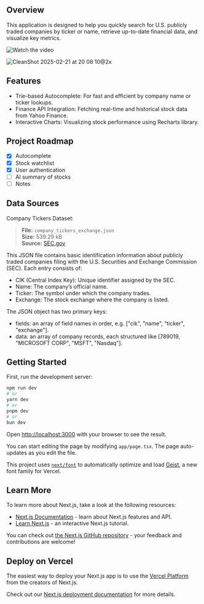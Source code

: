 
## Overview
This application is designed to help you quickly search for U.S. publicly traded companies by ticker or name, retrieve up-to-date financial data, and visualize key metrics.

![Watch the video](https://github.com/user-attachments/assets/2f606c14-a937-48f8-96ac-2858651d678c)

![CleanShot 2025-02-21 at 20 08 10@2x](https://github.com/user-attachments/assets/7763f484-7fb6-4489-88bd-4188413f9e76)

## Features
- Trie-based Autocomplete: For fast and efficient by company name or ticker lookups.
- Finance API Integration: Fetching real-time and historical stock data from Yahoo Finance.
- Interactive Charts: Visualizing stock performance using Recharts library.

## Project Roadmap
- [X] Autocomplete
- [X] Stock watchlist
- [X] User authentication
- [ ] AI summary of stocks
- [ ] Notes

## Data Sources
Company Tickers Dataset:
> **File:** `company_tickers_exchange.json`  
> **Size:** 539.29 kB  
> **Source:** [SEC.gov](https://www.sec.gov/)

This JSON file contains basic identification information about publicly traded companies filing with the U.S. Securities and Exchange Commission (SEC). Each entry consists of:
- CIK (Central Index Key): Unique identifier assigned by the SEC.
- Name: The company’s official name.
- Ticker: The symbol under which the company trades.
- Exchange: The stock exchange where the company is listed.
  
The JSON object has two primary keys:
- fields: an array of field names in order, e.g. ["cik", "name", "ticker", "exchange"].
- data: an array of company records, each structured like [789019, "MICROSOFT CORP", "MSFT", "Nasdaq"].

## Getting Started

First, run the development server:

```bash
npm run dev
# or
yarn dev
# or
pnpm dev
# or
bun dev
```

Open [http://localhost:3000](http://localhost:3000) with your browser to see the result.

You can start editing the page by modifying `app/page.tsx`. The page auto-updates as you edit the file.

This project uses [`next/font`](https://nextjs.org/docs/app/building-your-application/optimizing/fonts) to automatically optimize and load [Geist](https://vercel.com/font), a new font family for Vercel.

## Learn More

To learn more about Next.js, take a look at the following resources:

- [Next.js Documentation](https://nextjs.org/docs) - learn about Next.js features and API.
- [Learn Next.js](https://nextjs.org/learn) - an interactive Next.js tutorial.

You can check out [the Next.js GitHub repository](https://github.com/vercel/next.js) - your feedback and contributions are welcome!

## Deploy on Vercel

The easiest way to deploy your Next.js app is to use the [Vercel Platform](https://vercel.com/new?utm_medium=default-template&filter=next.js&utm_source=create-next-app&utm_campaign=create-next-app-readme) from the creators of Next.js.

Check out our [Next.js deployment documentation](https://nextjs.org/docs/app/building-your-application/deploying) for more details.

